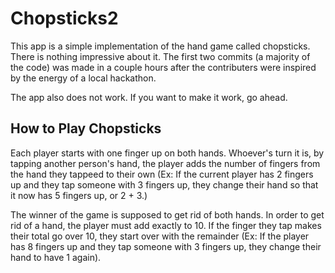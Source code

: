 # Chopsticks2

This app is a simple implementation of the hand game called chopsticks. There is nothing impressive about it.
The first two commits (a majority of the code) was made in a couple hours after the contributers were inspired by the energy of a local
hackathon.

The app also does not work. If you want to make it work, go ahead.

## How to Play Chopsticks
Each player starts with one finger up on both hands. Whoever's turn it is, by tapping another person's hand, the player adds the number of 
fingers from the hand they tappeed to their own (Ex: If the current player has 2 fingers up and they tap someone with 3 fingers up, 
they change their hand so that it now has 5 fingers up, or 2 + 3.)

The winner of the game is supposed to get rid of both hands. In order to get rid of a hand, the player must add exactly to 10. If the finger they tap 
makes their total go over 10, they start over with the remainder (Ex: If the player has 8 fingers up and they tap someone with 3 fingers up,
they change their hand to have 1 again).
